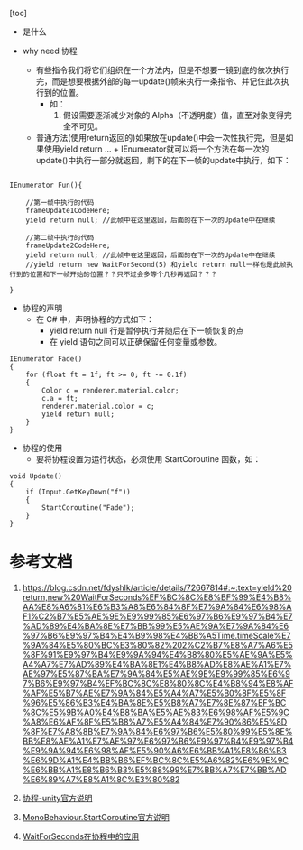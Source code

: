 [toc]


- 是什么


- why need 协程
	- 有些指令我们将它们组织在一个方法内，但是不想要一镜到底的依次执行完，而是想要根据外部的每一update()帧来执行一条指令、并记住此次执行到的位置。
		- 如：
			1. 假设需要逐渐减少对象的 Alpha（不透明度）值，直至对象变得完全不可见。
	- 普通方法(使用return返回的)如果放在update()中会一次性执行完，但是如果使用yield return ... + IEnumerator就可以将一个方法在每一次的update()中执行一部分就返回，剩下的在下一帧的update中执行，如下：
```

IEnumerator Fun(){

	//第一帧中执行的代码
	frameUpdate1CodeHere;
	yield return null; //此帧中在这里返回，后面的在下一次的Update中在继续
	
	//第二帧中执行的代码
	frameUpdate2CodeHere;
	yield return null; //此帧中在这里返回，后面的在下一次的Update中在继续
	//yield return new WaitForSecond(5) 和yield return null一样也是此帧执行到的位置和下一帧开始的位置？？只不过会多等个几秒再返回？？？

}

```


- 协程的声明
	- 在 C# 中，声明协程的方式如下：
		- yield return null 行是暂停执行并随后在下一帧恢复的点
		- 在 yield 语句之间可以正确保留任何变量或参数。
```
IEnumerator Fade() 
{
    for (float ft = 1f; ft >= 0; ft -= 0.1f) 
    {
        Color c = renderer.material.color;
        c.a = ft;
        renderer.material.color = c;
        yield return null;
    }
}
```



- 协程的使用
	- 要将协程设置为运行状态，必须使用 StartCoroutine 函数，如：
```
void Update()
{
    if (Input.GetKeyDown("f")) 
    {
        StartCoroutine("Fade");
    }
}
```



# 参考文档
1. https://blog.csdn.net/fdyshlk/article/details/72667814#:~:text=yield%20return,new%20WaitForSeconds%EF%BC%8C%E8%BF%99%E4%B8%AA%E8%A6%81%E6%B3%A8%E6%84%8F%E7%9A%84%E6%98%AF1%C2%B7%E5%AE%9E%E9%99%85%E6%97%B6%E9%97%B4%E7%AD%89%E4%BA%8E%E7%BB%99%E5%AE%9A%E7%9A%84%E6%97%B6%E9%97%B4%E4%B9%98%E4%BB%A5Time.timeScale%E7%9A%84%E5%80%BC%E3%80%82%202%C2%B7%E8%A7%A6%E5%8F%91%E9%97%B4%E9%9A%94%E4%B8%80%E5%AE%9A%E5%A4%A7%E7%AD%89%E4%BA%8E1%E4%B8%AD%E8%AE%A1%E7%AE%97%E5%87%BA%E7%9A%84%E5%AE%9E%E9%99%85%E6%97%B6%E9%97%B4%EF%BC%8C%E8%80%8C%E4%B8%94%E8%AF%AF%E5%B7%AE%E7%9A%84%E5%A4%A7%E5%B0%8F%E5%8F%96%E5%86%B3%E4%BA%8E%E5%B8%A7%E7%8E%87%EF%BC%8C%E5%9B%A0%E4%B8%BA%E5%AE%83%E6%98%AF%E5%9C%A8%E6%AF%8F%E5%B8%A7%E5%A4%84%E7%90%86%E5%8D%8F%E7%A8%8B%E7%9A%84%E6%97%B6%E5%80%99%E5%8E%BB%E8%AE%A1%E7%AE%97%E6%97%B6%E9%97%B4%E9%97%B4%E9%9A%94%E6%98%AF%E5%90%A6%E6%BB%A1%E8%B6%B3%E6%9D%A1%E4%BB%B6%EF%BC%8C%E5%A6%82%E6%9E%9C%E6%BB%A1%E8%B6%B3%E5%88%99%E7%BB%A7%E7%BB%AD%E6%89%A7%E8%A1%8C%E3%80%82


2. [协程-unity官方说明](https://docs.unity.cn/cn/2019.4/Manual/Coroutines.html)

3. [MonoBehaviour.StartCoroutine官方说明](https://docs.unity.cn/cn/2019.4/ScriptReference/MonoBehaviour.StartCoroutine.html)
4. [WaitForSeconds在协程中的应用](https://docs.unity.cn/cn/2019.4/ScriptReference/WaitForSeconds.html)